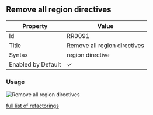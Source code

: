 ## Remove all region directives

| Property           | Value                        |
| ------------------ | ---------------------------- |
| Id                 | RR0091                       |
| Title              | Remove all region directives |
| Syntax             | region directive             |
| Enabled by Default | &#x2713;                     |

### Usage

![Remove all region directives](../../images/refactorings/RemoveAllRegionDirectives.png)

[full list of refactorings](Refactorings.md)